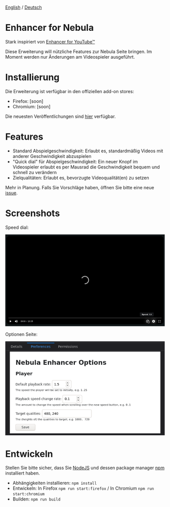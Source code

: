 [English](README.md) / [Deutsch](README.DE.md)


# Enhancer for Nebula

Stark inspiriert von [Enhancer for YouTube&trade;](https://www.mrfdev.com/enhancer-for-youtube)

Diese Erweiterung will nützliche Features zur Nebula Seite bringen. Im Moment werden nur Änderungen am Videospieler ausgeführt.


# Installierung

Die Erweiterung ist verfügbar in den offiziellen add-on stores:

- Firefox: [soon]
- Chromium: [soon]

Die neuesten Veröffentlichungen sind [hier](https://github.com/cpiber/NebulaEnhance/releases) verfügbar.


# Features

- Standard Abspielgeschwindigkeit: Erlaubt es, standardmäßig Videos mit anderer Geschwindigkeit abzuspielen
- "Quick dial" für Abspielgeschwindigkeit: Ein neuer Knopf im Videospieler erlaubt es per Mausrad die Geschwindigkeit bequem und schnell zu verändern
- Zielqualitäten: Erlaubt es, bevorzugte Videoqualität(en) zu setzen

Mehr in Planung. Falls Sie Vorschläge haben, öffnen Sie bitte eine neue [issue](https://github.com/cpiber/NebulaEnhance/issues).


# Screenshots

Speed dial:

![Speed dial. Scroll to change speed.](static/Screenshot1.png)

Optionen Seite:

![Options.](static/Screenshot2.png)


# Entwickeln

Stellen Sie bitte sicher, dass Sie [NodeJS](https://nodejs.org/) und dessen package manager [npm](https://www.npmjs.com/) installiert haben.

- Abhängigkeiten installieren: `npm install`
- Entwickeln: In Firefox `npm run start:firefox` / In Chromium `npm run start:chromium`
- Builden: `npm run build`
